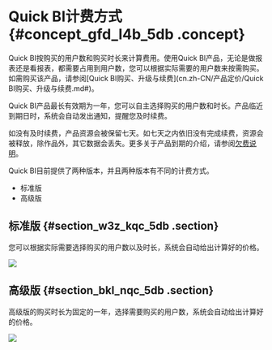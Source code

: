# Quick BI计费方式 {#concept_gfd_l4b_5db .concept}

Quick BI按购买的用户数和购买时长来计算费用。使用Quick BI产品，无论是做报表还是看报表，都需要占用到用户数，您可以根据实际需要的用户数来按需购买。如需购买该产品，请参阅[Quick BI购买、升级与续费](cn.zh-CN/产品定价/Quick BI购买、升级与续费.md#)。

Quick BI产品最长有效期为一年，您可以自主选择购买的用户数和时长。产品临近到期日时，系统会自动发出通知，提醒您及时续费。

如没有及时续费，产品资源会被保留七天。如七天之内依旧没有完成续费，资源会被释放，除作品外，其它数据会丢失。更多关于产品到期的介绍，请参阅[欠费说明](cn.zh-CN/产品定价/欠费说明.md#)。

Quick BI目前提供了两种版本，并且两种版本有不同的计费方式。

-   标准版
-   高级版

## 标准版 {#section_w3z_kqc_5db .section}

您可以根据实际需要选择购买的用户数以及时长，系统会自动给出计算好的价格。

![](http://static-aliyun-doc.oss-cn-hangzhou.aliyuncs.com/assets/img/9072/1089_zh-CN.png)

## 高级版 {#section_bkl_nqc_5db .section}

高级版的购买时长为固定的一年，选择需要购买的用户数，系统会自动给出计算好的价格。

![](http://static-aliyun-doc.oss-cn-hangzhou.aliyuncs.com/assets/img/9072/1090_zh-CN.png)

